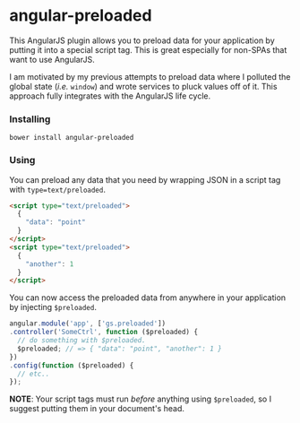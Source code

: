 # angular-preloaded

This AngularJS plugin allows you to preload data for your application by
putting it into a special script tag. This is great especially for non-SPAs
that want to use AngularJS.

I am motivated by my previous attempts to preload data where I polluted
the global state (_i.e._ `window`) and wrote services to pluck values off
of it. This approach fully integrates with the AngularJS life cycle.

### Installing

`bower install angular-preloaded`

### Using

You can preload any data that you need by wrapping JSON in a script tag
with `type=text/preloaded`.

```html
<script type="text/preloaded">
  {
    "data": "point"
  }
</script>
<script type="text/preloaded">
  {
    "another": 1
  }
</script>
```

You can now access the preloaded data from anywhere in your application by
injecting `$preloaded`.

```javascript
angular.module('app', ['gs.preloaded'])
.controller('SomeCtrl', function ($preloaded) {
  // do something with $preloaded.
  $preloaded; // => { "data": "point", "another": 1 }
})
.config(function ($preloaded) {
  // etc..
});
```

__NOTE__: Your script tags must run _before_ anything using `$preloaded`, so
I suggest putting them in your document's head.
